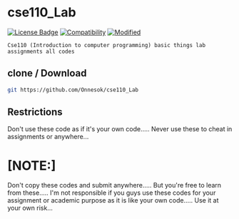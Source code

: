 # cse110_Lab

[![License Badge](https://img.shields.io/badge/license-MIT-blue.svg)](LICENSE)
[![Compatibility](https://img.shields.io/badge/python-3-brightgreen.svg)](cse110)
[![Modified](https://img.shields.io/badge/Coverage-full-orange)](cse110)


```Cse110 (Introduction to computer programming) basic things lab assignments all codes```

## clone / Download

```bash
git https://github.com/Onnesok/cse110_Lab

```

## Restrictions
Don't use these code as if it's your own code..... Never use these to cheat in assignments or anywhere...

<h1>[NOTE:]</h2> Don't copy these codes and submit anywhere..... But you're free to learn from these..... I'm not responsible if you guys use these codes for your assignment or academic purpose as it is like your own code..... Use it at your own risk...
